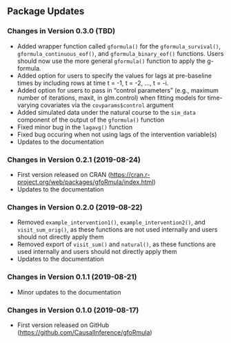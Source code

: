 Package Updates
---------------

### Changes in Version 0.3.0 (TBD)

-   Added wrapper function called `gformula()` for the
    `gformula_survival()`, `gformula_continuous_eof()`, and
    `gformula_binary_eof()` functions. Users should now use the more
    general `gformula()` function to apply the g-formula.
-   Added option for users to specify the values for lags at
    pre-baseline times by including rows at time t = -1, t = -2, …, t =
    -i.
-   Added option for users to pass in “control parameters” (e.g.,
    maximum number of iterations, maxit, in glm.control) when fitting
    models for time-varying covariates via the `covparams$control`
    argument
-   Added simulated data under the natural course to the `sim_data`
    component of the output of the `gformula()` function
-   Fixed minor bug in the `lagavg()` function
-   Fixed bug occuring when not using lags of the intervention
    variable(s)
-   Updates to the documentation

### Changes in Version 0.2.1 (2019-08-24)

-   First version released on CRAN
    (<https://cran.r-project.org/web/packages/gfoRmula/index.html>)
-   Updates to the documentation

### Changes in Version 0.2.0 (2019-08-22)

-   Removed `example_intervention1()`, `example_intervention2()`, and
    `visit_sum_orig()`, as these functions are not used internally and
    users should not directly apply them
-   Removed export of `visit_sum()` and `natural()`, as these functions
    are used internally and users should not directly apply them
-   Updates to the documentation

### Changes in Version 0.1.1 (2019-08-21)

-   Minor updates to the documentation

### Changes in Version 0.1.0 (2019-08-17)

-   First version released on GitHub
    (<https://github.com/CausalInference/gfoRmula>)
